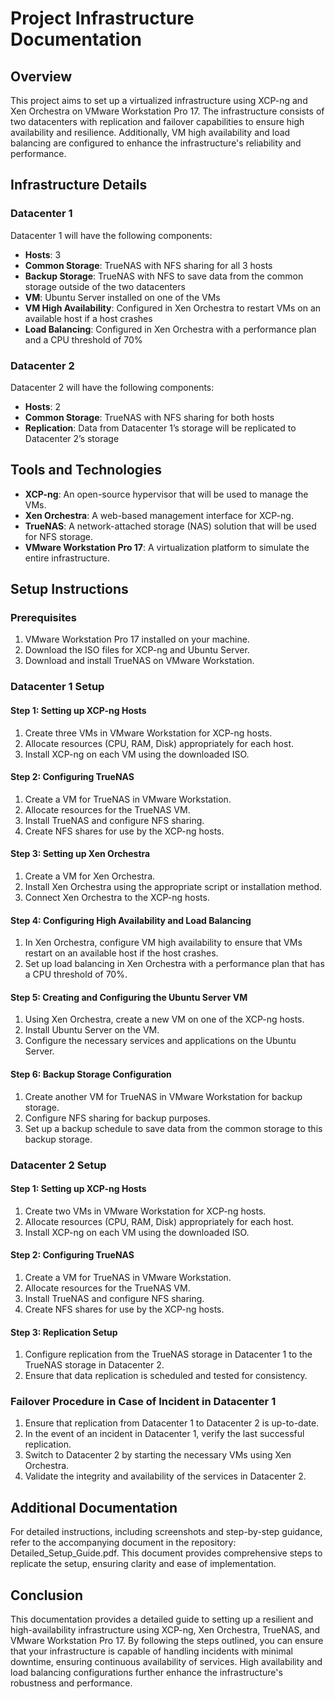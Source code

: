 # Project Infrastructure Documentation

## Overview
This project aims to set up a virtualized infrastructure using XCP-ng and Xen Orchestra on VMware Workstation Pro 17. The infrastructure consists of two datacenters with replication and failover capabilities to ensure high availability and resilience. Additionally, VM high availability and load balancing are configured to enhance the infrastructure's reliability and performance.

## Infrastructure Details

### Datacenter 1
Datacenter 1 will have the following components:
- **Hosts**: 3
- **Common Storage**: TrueNAS with NFS sharing for all 3 hosts
- **Backup Storage**: TrueNAS with NFS to save data from the common storage outside of the two datacenters
- **VM**: Ubuntu Server installed on one of the VMs
- **VM High Availability**: Configured in Xen Orchestra to restart VMs on an available host if a host crashes
- **Load Balancing**: Configured in Xen Orchestra with a performance plan and a CPU threshold of 70%

### Datacenter 2
Datacenter 2 will have the following components:
- **Hosts**: 2
- **Common Storage**: TrueNAS with NFS sharing for both hosts
- **Replication**: Data from Datacenter 1’s storage will be replicated to Datacenter 2’s storage

## Tools and Technologies
- **XCP-ng**: An open-source hypervisor that will be used to manage the VMs.
- **Xen Orchestra**: A web-based management interface for XCP-ng.
- **TrueNAS**: A network-attached storage (NAS) solution that will be used for NFS storage.
- **VMware Workstation Pro 17**: A virtualization platform to simulate the entire infrastructure.

## Setup Instructions

### Prerequisites
1. VMware Workstation Pro 17 installed on your machine.
2. Download the ISO files for XCP-ng and Ubuntu Server.
3. Download and install TrueNAS on VMware Workstation.

### Datacenter 1 Setup

#### Step 1: Setting up XCP-ng Hosts
1. Create three VMs in VMware Workstation for XCP-ng hosts.
2. Allocate resources (CPU, RAM, Disk) appropriately for each host.
3. Install XCP-ng on each VM using the downloaded ISO.

#### Step 2: Configuring TrueNAS
1. Create a VM for TrueNAS in VMware Workstation.
2. Allocate resources for the TrueNAS VM.
3. Install TrueNAS and configure NFS sharing.
4. Create NFS shares for use by the XCP-ng hosts.

#### Step 3: Setting up Xen Orchestra
1. Create a VM for Xen Orchestra.
2. Install Xen Orchestra using the appropriate script or installation method.
3. Connect Xen Orchestra to the XCP-ng hosts.

#### Step 4: Configuring High Availability and Load Balancing
1. In Xen Orchestra, configure VM high availability to ensure that VMs restart on an available host if the host crashes.
2. Set up load balancing in Xen Orchestra with a performance plan that has a CPU threshold of 70%.

#### Step 5: Creating and Configuring the Ubuntu Server VM
1. Using Xen Orchestra, create a new VM on one of the XCP-ng hosts.
2. Install Ubuntu Server on the VM.
3. Configure the necessary services and applications on the Ubuntu Server.

#### Step 6: Backup Storage Configuration
1. Create another VM for TrueNAS in VMware Workstation for backup storage.
2. Configure NFS sharing for backup purposes.
3. Set up a backup schedule to save data from the common storage to this backup storage.

### Datacenter 2 Setup

#### Step 1: Setting up XCP-ng Hosts
1. Create two VMs in VMware Workstation for XCP-ng hosts.
2. Allocate resources (CPU, RAM, Disk) appropriately for each host.
3. Install XCP-ng on each VM using the downloaded ISO.

#### Step 2: Configuring TrueNAS
1. Create a VM for TrueNAS in VMware Workstation.
2. Allocate resources for the TrueNAS VM.
3. Install TrueNAS and configure NFS sharing.
4. Create NFS shares for use by the XCP-ng hosts.

#### Step 3: Replication Setup
1. Configure replication from the TrueNAS storage in Datacenter 1 to the TrueNAS storage in Datacenter 2.
2. Ensure that data replication is scheduled and tested for consistency.

### Failover Procedure in Case of Incident in Datacenter 1
1. Ensure that replication from Datacenter 1 to Datacenter 2 is up-to-date.
2. In the event of an incident in Datacenter 1, verify the last successful replication.
3. Switch to Datacenter 2 by starting the necessary VMs using Xen Orchestra.
4. Validate the integrity and availability of the services in Datacenter 2.

## Additional Documentation
For detailed instructions, including screenshots and step-by-step guidance, refer to the accompanying document in the repository: Detailed_Setup_Guide.pdf. This document provides comprehensive steps to replicate the setup, ensuring clarity and ease of implementation.

## Conclusion
This documentation provides a detailed guide to setting up a resilient and high-availability infrastructure using XCP-ng, Xen Orchestra, TrueNAS, and VMware Workstation Pro 17. By following the steps outlined, you can ensure that your infrastructure is capable of handling incidents with minimal downtime, ensuring continuous availability of services. High availability and load balancing configurations further enhance the infrastructure's robustness and performance.
